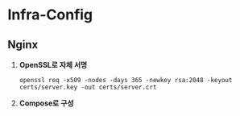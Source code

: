 # Infra-Config


## Nginx

1. **OpenSSL로 자체 서명**
   ```shell
   openssl req -x509 -nodes -days 365 -newkey rsa:2048 -keyout certs/server.key -out certs/server.crt
   ```

2. **Compose로 구성**

